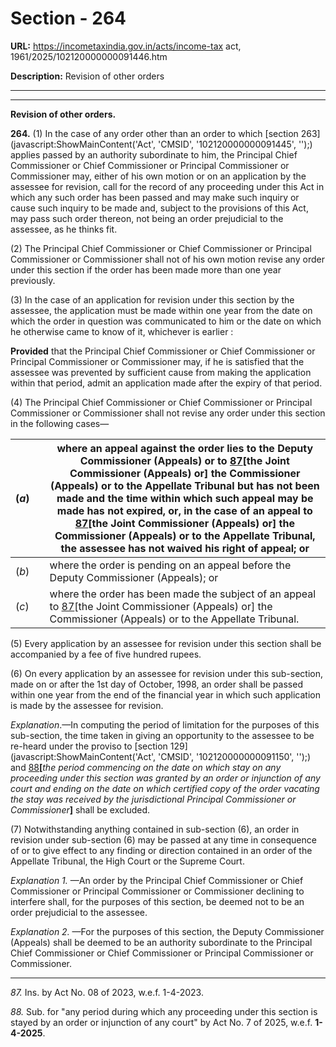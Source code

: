 # Section - 264

**URL:** https://incometaxindia.gov.in/acts/income-tax act, 1961/2025/102120000000091446.htm

**Description:** Revision of other orders

---

****

**Revision of other orders.**

**264.** (1) In the case of any order other than an order to which [section 263](javascript:ShowMainContent\('Act', 'CMSID', '102120000000091445', ''\);) applies passed by an authority subordinate to him, the Principal Chief Commissioner or Chief Commissioner or Principal Commissioner or Commissioner may, either of his own motion or on an application by the assessee for revision, call for the record of any proceeding under this Act in which any such order has been passed and may make such inquiry or cause such inquiry to be made and, subject to the provisions of this Act, may pass such order thereon, not being an order prejudicial to the assessee, as he thinks fit.

(2) The Principal Chief Commissioner or Chief Commissioner or Principal Commissioner or Commissioner shall not of his own motion revise any order under this section if the order has been made more than one year previously.

(3) In the case of an application for revision under this section by the assessee, the application must be made within one year from the date on which the order in question was communicated to him or the date on which he otherwise came to know of it, whichever is earlier :

**Provided** that the Principal Chief Commissioner or Chief Commissioner or Principal Commissioner or Commissioner may, if he is satisfied that the assessee was prevented by sufficient cause from making the application within that period, admit an application made after the expiry of that period.

(4) The Principal Chief Commissioner or Chief Commissioner or Principal Commissioner or Commissioner shall not revise any order under this section in the following cases—

(_a_) |  |  where an appeal against the order lies to the Deputy Commissioner (Appeals) or to [87](javascript:ShowFootnote\('fn87'\);)[the Joint Commissioner (Appeals) or] the Commissioner (Appeals) or to the Appellate Tribunal but has not been made and the time within which such appeal may be made has not expired, or, in the case of an appeal to [87](javascript:ShowFootnote\('fn87'\);)[the Joint Commissioner (Appeals) or] the Commissioner (Appeals) or to the Appellate Tribunal, the assessee has not waived his right of appeal; or  
---|---|---  
(_b_) |  |  where the order is pending on an appeal before the Deputy Commissioner (Appeals); or  
(_c_) |  |  where the order has been made the subject of an appeal to [87](javascript:ShowFootnote\('fn87'\);)[the Joint Commissioner (Appeals) or] the Commissioner (Appeals) or to the Appellate Tribunal.  
  
(5) Every application by an assessee for revision under this section shall be accompanied by a fee of five hundred rupees.

(6) On every application by an assessee for revision under this sub-section, made on or after the 1st day of October, 1998, an order shall be passed within one year from the end of the financial year in which such application is made by the assessee for revision.

_Explanation_.—In computing the period of limitation for the purposes of this sub-section, the time taken in giving an opportunity to the assessee to be re-heard under the proviso to [section 129](javascript:ShowMainContent\('Act', 'CMSID', '102120000000091150', ''\);) and [88](javascript:ShowFootnote\('fn88'\);)**[**_the period commencing on the date on which stay on any proceeding under this section was granted by an order or injunction of any court and ending on the date on which certified copy of the order vacating the stay was received by the jurisdictional Principal Commissioner or Commissioner_**]** shall be excluded.

(7) Notwithstanding anything contained in sub-section (6), an order in revision under sub-section (6) may be passed at any time in consequence of or to give effect to any finding or direction contained in an order of the Appellate Tribunal, the High Court or the Supreme Court.

_Explanation 1._ —An order by the Principal Chief Commissioner or Chief Commissioner or Principal Commissioner or Commissioner declining to interfere shall, for the purposes of this section, be deemed not to be an order prejudicial to the assessee.

_Explanation 2._ —For the purposes of this section, the Deputy Commissioner (Appeals) shall be deemed to be an authority subordinate to the Principal Chief Commissioner or Chief Commissioner or Principal Commissioner or Commissioner.

* * *

_87._ Ins. by Act No. 08 of 2023, w.e.f. 1-4-2023.

_88._ Sub. for "any period during which any proceeding under this section is stayed by an order or injunction of any court" by Act No. 7 of 2025, w.e.f. **1-4-2025**.